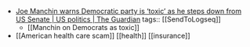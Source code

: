 - [Joe Manchin warns Democratic party is ‘toxic’ as he steps down from US Senate | US politics | The Guardian](https://www.theguardian.com/us-news/2024/dec/22/joe-manchin-democratic-party)
  tags:: [[SendToLogseq]]
	- [[Manchin on Democrats as toxic]]
- [[American health care scam]] [[health]] [[insurance]]